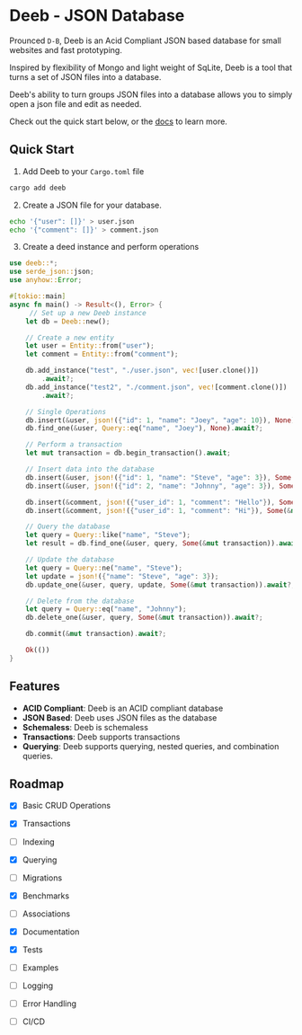 # Deeb - JSON Database

Prounced `D-B`, Deeb is an Acid Compliant JSON based database for small 
websites and fast prototyping. 

Inspired by flexibility of Mongo and light weight of SqLite, Deeb is a tool 
that turns a set of JSON files into a database. 

Deeb's ability to turn groups JSON files into a database allows you to simply 
open a json file and edit as needed.

Check out the quick start below, or the [docs](https://docs.rs/deeb/latest/deeb/) 
to learn more.

## Quick Start

1. Add Deeb to your `Cargo.toml` file

```bash
cargo add deeb
```

2. Create a JSON file for your database.

```bash
echo '{"user": []}' > user.json
echo '{"comment": []}' > comment.json
```

3. Create a deed instance and perform operations

```rust
use deeb::*;
use serde_json::json;
use anyhow::Error;

#[tokio::main]
async fn main() -> Result<(), Error> {
     // Set up a new Deeb instance
    let db = Deeb::new();

    // Create a new entity
    let user = Entity::from("user");
    let comment = Entity::from("comment");

    db.add_instance("test", "./user.json", vec![user.clone()])
        .await?;
    db.add_instance("test2", "./comment.json", vec![comment.clone()])
        .await?;

    // Single Operations
    db.insert(&user, json!({"id": 1, "name": "Joey", "age": 10}), None).await?;
    db.find_one(&user, Query::eq("name", "Joey"), None).await?;

    // Perform a transaction
    let mut transaction = db.begin_transaction().await;

    // Insert data into the database
    db.insert(&user, json!({"id": 1, "name": "Steve", "age": 3}), Some(&mut transaction)).await?;
    db.insert(&user, json!({"id": 2, "name": "Johnny", "age": 3}), Some(&mut transaction)).await?;

    db.insert(&comment, json!({"user_id": 1, "comment": "Hello"}), Some(&mut transaction)).await?;
    db.insert(&comment, json!({"user_id": 1, "comment": "Hi"}), Some(&mut transaction)).await?;

    // Query the database
    let query = Query::like("name", "Steve");
    let result = db.find_one(&user, query, Some(&mut transaction)).await?;

    // Update the database
    let query = Query::ne("name", "Steve");
    let update = json!({"name": "Steve", "age": 3});
    db.update_one(&user, query, update, Some(&mut transaction)).await?;

    // Delete from the database
    let query = Query::eq("name", "Johnny");
    db.delete_one(&user, query, Some(&mut transaction)).await?;

    db.commit(&mut transaction).await?;

    Ok(())
}
```

## Features

- **ACID Compliant**: Deeb is an ACID compliant database
- **JSON Based**: Deeb uses JSON files as the database
- **Schemaless**: Deeb is schemaless
- **Transactions**: Deeb supports transactions
- **Querying**: Deeb supports querying, nested queries, and combination queries.

## Roadmap

- [x] Basic CRUD Operations
- [x] Transactions
- [ ] Indexing
- [x] Querying
- [ ] Migrations
- [x] Benchmarks
- [ ] Associations
- [x] Documentation
- [x] Tests
- [ ] Examples
- [ ] Logging
- [ ] Error Handling
- [ ] CI/CD

